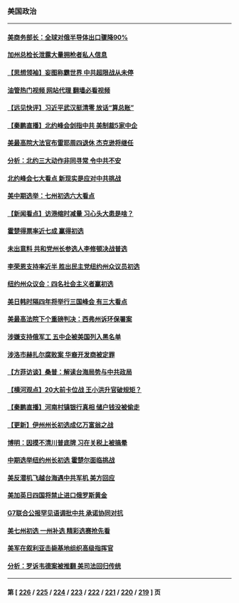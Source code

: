 ### 美国政治
---
#### [美商务部长：全球对俄半导体出口骤降90%](../../pages/ncid1078159/n13770314.md?06301245) 
#### [加州总检长泄露大量拥枪者私人信息](../../pages/ncid1078159/n13770288.md?06301245) 
#### [【思想领袖】妄图称霸世界 中共超限战从未停](../../pages/ncid1078159/n13745142.md?06301245) 
#### [油管热门视频 网站代理 翻墙必看视频](http://209.222.30.114:81/youtube.html?06301245)
#### [【远见快评】习近平武汉挺清零 放话“算总账”](../../pages/ncid1078159/n13770247.md?06301245) 
#### [【秦鹏直播】北约峰会剑指中共 美制裁5家中企](../../pages/ncid1078159/n13770243.md?06301245) 
#### [美最高院大法官布雷耶周四退休 杰克逊将继任](../../pages/ncid1078159/n13770191.md?06301245) 
#### [分析：北约三大动作非同寻常 令中共不安](../../pages/ncid1078159/n13770139.md?06301245) 
#### [北约峰会七大看点 新现实是应对中共挑战](../../pages/ncid1078159/n13769989.md?06301245) 
#### [美中期选举：七州初选六大看点](../../pages/ncid1078159/n13769936.md?06301245) 
#### [【新闻看点】访港缩时减量 习心头大患是啥？](../../pages/ncid1078159/n13769527.md?06301245) 
#### [霍楚得票率近七成 赢得初选](../../pages/ncid1078159/n13769732.md?06301245) 
#### [未出意料 共和党州长参选人李修顿决战普选](../../pages/ncid1078159/n13769734.md?06301245) 
#### [李荣恩支持率近半 胜出民主党纽约州众议员初选](../../pages/ncid1078159/n13769772.md?06301245) 
#### [纽约州众议会：四名社会主义者赢初选](../../pages/ncid1078159/n13769762.md?06301245) 
#### [美日韩时隔四年将举行三国峰会 有三大看点](../../pages/ncid1078159/n13769746.md?06301245) 
#### [美最高法院下个重磅判决：西弗州诉环保署案](../../pages/ncid1078159/n13769362.md?06301245) 
#### [涉嫌支持俄军工 五中企被美国列入黑名单](../../pages/ncid1078159/n13769660.md?06301245) 
#### [涉洛市赫扎尔腐败案 华裔开发商被定罪](../../pages/ncid1078159/n13769637.md?06301245) 
#### [【方菲访谈】桑普：解读台海局势与中共政局](../../pages/ncid1078159/n13769381.md?06301245) 
#### [【横河观点】20大前卡位战 王小洪升官破规矩？](../../pages/ncid1078159/n13769551.md?06301245) 
#### [【秦鹏直播】河南村镇银行真相 储户钱没被偷走](../../pages/ncid1078159/n13769542.md?06301245) 
#### [【更新】伊州州长初选成亿万富翁之战](../../pages/ncid1078159/n13769503.md?06301245) 
#### [博明：因摸不清川普底牌 习在关税上被搞晕](../../pages/ncid1078159/n13768841.md?06301245) 
#### [中期选举纽约州长初选 霍楚尔面临挑战](../../pages/ncid1078159/n13769403.md?06301245) 
#### [美反潜机飞越台海遇中共军机 美方回应](../../pages/ncid1078159/n13769433.md?06301245) 
#### [美加英日四国将禁止进口俄罗斯黄金](../../pages/ncid1078159/n13769420.md?06301245) 
#### [G7联合公报罕见语调批中共 承诺协同对抗](../../pages/ncid1078159/n13769314.md?06301245) 
#### [美七州初选 一州补选 精彩选赛抢先看](../../pages/ncid1078159/n13768724.md?06301245) 
#### [美军在叙利亚击毙基地组织高级指挥官](../../pages/ncid1078159/n13769102.md?06301245) 
#### [分析：罗诉韦德案被推翻 美司法回归传统](../../pages/ncid1078159/n13768824.md?06301245) 

---
#### 第 [ [226](./226.md?06301245) / [225](./225.md?06301245) / [224](./224.md?06301245) / [223](./223.md?06301245) / [222](./222.md?06301245) / [221](./221.md?06301245) / [220](./220.md?06301245) / [219](./219.md?06301245) ] 页
